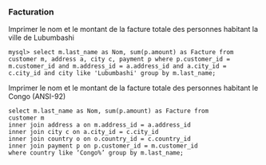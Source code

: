 
### Facturation

Imprimer le nom et le montant de la facture totale des personnes habitant la ville de Lubumbashi

```
mysql> select m.last_name as Nom, sum(p.amount) as Facture from customer m, address a, city c, payment p where p.customer_id = m.customer_id and m.address_id = a.address_id and a.city_id = c.city_id and city like 'Lubumbashi' group by m.last_name;
```


Imprimer le nom et le montant de la facture totale des personnes habitant le Congo (ANSI-92)

```
select m.last_name as Nom, sum(p.amount) as Facture from 
customer m
inner join address a on m.address_id = a.address_id
inner join city c on a.city_id = c.city_id 
inner join country o on o.country_id = c.country_id 
inner join payment p on p.customer_id = m.customer_id 
where country like ‘Congo%’ group by m.last_name;
```
